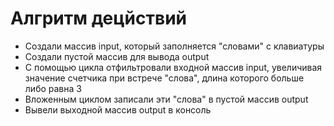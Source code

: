 # Алгритм децйствий

* Создали массив input, который заполняется "словами" с клавиатуры
* Создали пустой массив для вывода output
* С помощью цикла отфильтровали входной массив input, увеличивая значение счетчика при встрече "слова", длина которого больше либо равна 3
* Вложенным циклом записали эти "слова" в пустой массив output
* Вывели выходной массив output в консоль